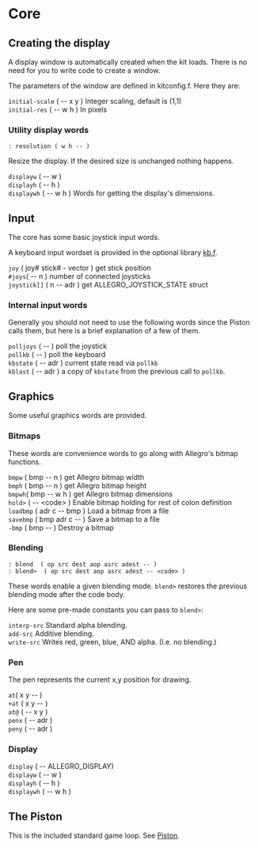 # Core

## Creating the display

A display window is automatically created when the kit loads. There is no need for you to write code to create a window.

The parameters of the window are defined in kitconfig.f. Here they are:

`initial-scale` \( -- x y \) Integer scaling, default is \(1,1\)   
`initial-res` \( -- w h \) In pixels

### Utility display words

```text
: resolution ( w h -- )
```

Resize the display. If the desired size is unchanged nothing happens.

`displayw` \( -- w \)   
`displayh` \( -- h \)   
`displaywh` \( -- w h \) Words for getting the display's dimensions.

## Input

The core has some basic joystick input words.

A keyboard input wordset is provided in the optional library [kb.f](../lib/kb.md).

`joy` \( joy\# stick\# - vector \) get stick position  
`#joys`\( -- n \) number of connected joysticks   
`joystick[]` \( n -- adr \) get ALLEGRO\_JOYSTICK\_STATE struct

### Internal input words

Generally you should not need to use the following words since the Piston calls them, but here is a brief explanation of a few of them.

`polljoys` \( -- \) poll the joystick   
`pollkb` \( -- \) poll the keyboard   
`kbstate` \( -- adr \) current state read via `pollkb`   
`kblast` \( -- adr \) a copy of `kbstate` from the previous call to `pollkb`.

## Graphics

Some useful graphics words are provided.

### Bitmaps

These words are convenience words to go along with Allegro's bitmap functions.

`bmpw` \( bmp -- n \) get Allegro bitmap width  
`bmph` \( bmp -- n \) get Allegro bitmap height  
`bmpwh`\( bmp -- w h \) get Allegro bitmap dimensions   
`hold>` \( -- &lt;code&gt; \) Enable bitmap holding for rest of colon definition   
`loadbmp` \( adr c -- bmp \) Load a bitmap from a file   
`savebmp` \( bmp adr c -- \) Save a bitmap to a file  
`-bmp` \( bmp -- \) Destroy a bitmap

### Blending

```text
: blend  ( op src dest aop asrc adest -- )
: blend>  ( op src dest aop asrc adest -- <code> )
```

These words enable a given blending mode.  `blend>` restores the previous blending mode after the code body.

Here are some pre-made constants you can pass to `blend>`:

`interp-src` Standard alpha blending.  
`add-src` Additive blending.  
`write-src` Writes red, green, blue, AND alpha. \(I.e. no blending.\)

### Pen

The pen represents the current x,y position for drawing.

`at`\( x y -- \)   
`+at` \( x y -- \)   
`at@` \( -- x y \)  
`penx` \( -- adr \)   
`peny` \( -- adr \)

### Display

`display` \( -- ALLEGRO\_DISPLAY\)   
`displayw` \( -- w \)   
`displayh` \( -- h \)  
`displaywh` \( -- w h \)

## The Piston

This is the included standard game loop. See [Piston](piston.md).

